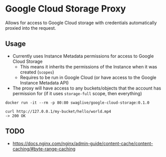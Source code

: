 # Google Cloud Storage Proxy

Allows for access to Google Cloud storage with credentials automatically proxied into the request.

## Usage

* Currently uses Instance Metadata permissions for access to Google Cloud Storage
  * This means it inherits the permissions of the Instance when it was created (`scopes`)
  * Requires to be run in Google Cloud (or have access to the Google Instance Metadata API)
* The proxy will have access to any buckets/objects that the account has permission for (if it uses `storage-full` scope, then everything)

```
docker run -it --rm -p 80:80 swaglive/google-cloud-storage:0.1.0

curl http://127.0.0.1/my-bucket/hello/world.mp4
-> 200 OK
```


## TODO

* https://docs.nginx.com/nginx/admin-guide/content-cache/content-caching/#byte-range-caching
